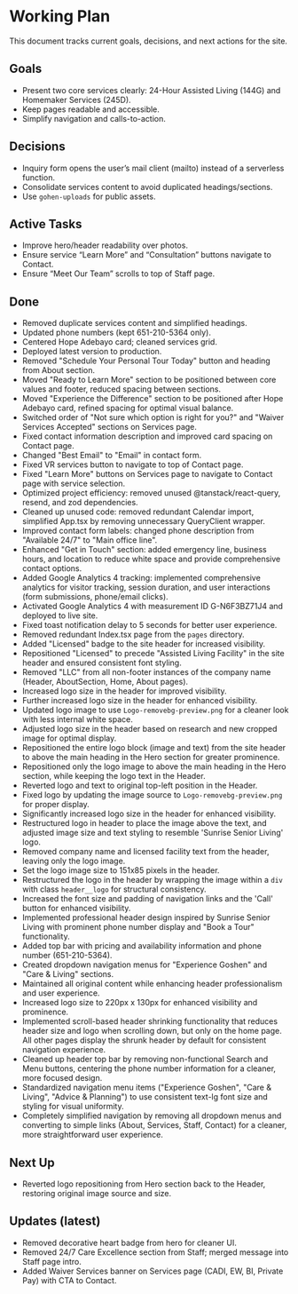 # Working Plan

This document tracks current goals, decisions, and next actions for the site.

## Goals
- Present two core services clearly: 24-Hour Assisted Living (144G) and Homemaker Services (245D).
- Keep pages readable and accessible.
- Simplify navigation and calls-to-action.

## Decisions
- Inquiry form opens the user’s mail client (mailto) instead of a serverless function.
- Consolidate services content to avoid duplicated headings/sections.
- Use `gohen-uploads` for public assets.

## Active Tasks
- Improve hero/header readability over photos.
- Ensure service “Learn More” and “Consultation” buttons navigate to Contact.
- Ensure “Meet Our Team” scrolls to top of Staff page.

## Done
- Removed duplicate services content and simplified headings.
- Updated phone numbers (kept 651-210-5364 only).
- Centered Hope Adebayo card; cleaned services grid.
- Deployed latest version to production.
- Removed "Schedule Your Personal Tour Today" button and heading from About section.
- Moved "Ready to Learn More" section to be positioned between core values and footer, reduced spacing between sections.
- Moved "Experience the Difference" section to be positioned after Hope Adebayo card, refined spacing for optimal visual balance.
- Switched order of "Not sure which option is right for you?" and "Waiver Services Accepted" sections on Services page.
- Fixed contact information description and improved card spacing on Contact page.
- Changed "Best Email" to "Email" in contact form.
- Fixed VR services button to navigate to top of Contact page.
- Fixed "Learn More" buttons on Services page to navigate to Contact page with service selection.
- Optimized project efficiency: removed unused @tanstack/react-query, resend, and zod dependencies.
- Cleaned up unused code: removed redundant Calendar import, simplified App.tsx by removing unnecessary QueryClient wrapper.
- Improved contact form labels: changed phone description from "Available 24/7" to "Main office line".
- Enhanced "Get in Touch" section: added emergency line, business hours, and location to reduce white space and provide comprehensive contact options.
- Added Google Analytics 4 tracking: implemented comprehensive analytics for visitor tracking, session duration, and user interactions (form submissions, phone/email clicks).
- Activated Google Analytics 4 with measurement ID G-N6F3BZ71J4 and deployed to live site.
- Fixed toast notification delay to 5 seconds for better user experience.
- Removed redundant Index.tsx page from the `pages` directory.
- Added "Licensed" badge to the site header for increased visibility.
- Repositioned "Licensed" to precede "Assisted Living Facility" in the site header and ensured consistent font styling.
- Removed "LLC" from all non-footer instances of the company name (Header, AboutSection, Home, About pages).
- Increased logo size in the header for improved visibility.
- Further increased logo size in the header for enhanced visibility.
- Updated logo image to use `Logo-removebg-preview.png` for a cleaner look with less internal white space.
- Adjusted logo size in the header based on research and new cropped image for optimal display.
- Repositioned the entire logo block (image and text) from the site header to above the main heading in the Hero section for greater prominence.
- Repositioned only the logo image to above the main heading in the Hero section, while keeping the logo text in the Header.
- Reverted logo and text to original top-left position in the Header.
- Fixed logo by updating the image source to `Logo-removebg-preview.png` for proper display.
- Significantly increased logo size in the header for enhanced visibility.
- Restructured logo in header to place the image above the text, and adjusted image size and text styling to resemble 'Sunrise Senior Living' logo.
- Removed company name and licensed facility text from the header, leaving only the logo image.
- Set the logo image size to 151x85 pixels in the header.
- Restructured the logo in the header by wrapping the image within a `div` with class `header__logo` for structural consistency.
- Increased the font size and padding of navigation links and the 'Call' button for enhanced visibility.
- Implemented professional header design inspired by Sunrise Senior Living with prominent phone number display and "Book a Tour" functionality.
- Added top bar with pricing and availability information and phone number (651-210-5364).
- Created dropdown navigation menus for "Experience Goshen" and "Care & Living" sections.
- Maintained all original content while enhancing header professionalism and user experience.
- Increased logo size to 220px x 130px for enhanced visibility and prominence.
- Implemented scroll-based header shrinking functionality that reduces header size and logo when scrolling down, but only on the home page. All other pages display the shrunk header by default for consistent navigation experience.
- Cleaned up header top bar by removing non-functional Search and Menu buttons, centering the phone number information for a cleaner, more focused design.
- Standardized navigation menu items ("Experience Goshen", "Care & Living", "Advice & Planning") to use consistent text-lg font size and styling for visual uniformity.
- Completely simplified navigation by removing all dropdown menus and converting to simple links (About, Services, Staff, Contact) for a cleaner, more straightforward user experience.

## Next Up
- Reverted logo repositioning from Hero section back to the Header, restoring original image source and size.

## Updates (latest)
- Removed decorative heart badge from hero for cleaner UI.
- Removed 24/7 Care Excellence section from Staff; merged message into Staff page intro.
- Added Waiver Services banner on Services page (CADI, EW, BI, Private Pay) with CTA to Contact.
